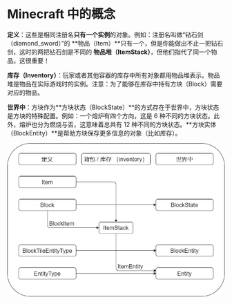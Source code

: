 # Minecraft 中的概念
**定义**：这些是相同注册名**只有一个实例**的对象。例如：注册名叫做“钻石剑（diamond_sword）”的 **物品（Item）**只有一个，但是你能做出不止一把钻石剑，这时的两把钻石剑是不同的 **物品堆（ItemStack）**，但他们指代了同一个物品。这很重要！

**库存（Inventory）**：玩家或者其他容器的库存中所有对象都用物品堆表示。物品堆是物品在实际游戏时的实例。注意：为了能够在库存中持有方块（Block）需要对应的物品。

**世界中**：方块作为**方块状态（BlockState）**的方式存在于世界中，方块状态是方块的特殊配置。例如：一个熔炉有四个方向，这是 6 种不同的方块状态。此外，熔炉也分为燃烧与否，这意味着总共有 12 种不同的方块状态。**方块实体（BlockEntity）**是帮助方块保存更多信息的对象（比如库存）。

![关系.png](关系.png)